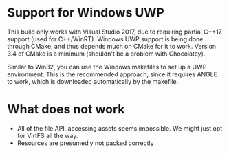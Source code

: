 # Support for Windows UWP

This build only works with Visual Studio 2017, due to requiring partial C++17 support (used for C++/WinRT).
Windows UWP support is being done through CMake, and thus depends much on CMake for it to work. Version 3.4 of CMake is a minimum (shouldn't be a problem with Chocolatey).

Similar to Win32, you can use the Windows makefiles to set up a UWP environment.
This is the recommended approach, since it requires ANGLE to work,
which is downloaded automatically by the makefile.

# What does not work
 - All of the file API, accessing assets seems impossible. We might just opt for VirtFS all the way.
 - Resources are presumedly not packed correctly
